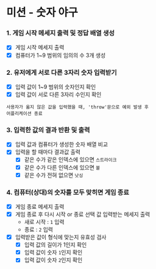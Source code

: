 # 미션 - 숫자 야구

### 1. 게임 시작 메세지 출력 및 정답 배열 생성

- [x] 게임 시작 메세지 출력
- [x] 컴퓨터가 1~9 범위의 임의의 수 3개 생성

### 2. 유저에게 서로 다른 3자리 숫자 입력받기

- [x] 입력 값이 1~9 범위의 숫자인지 확인
- [x] 입력 값이 서로 다른 3자리 수인지 확인

```
사용자가 옳지 않은 값을 입력했을 때, 'throw'문으로 예외 발생 후
어플리케이션 종료
```

### 3. 입력한 값의 결과 반환 및 출력

- [x] 입력 값과 컴퓨터가 생성한 숫자 배열 비교
- [x] 입력을 할 때마다 결과값 출력
  - [x] 같은 수가 같은 인덱스에 있으면 `스트라이크`
  - [x] 같은 수가 다른 인덱스에 있으면 `볼`
  - [x] 같은 수가 전혀 없으면 `낫싱`

### 4. 컴퓨터(상대)의 숫자를 모두 맞히면 게임 종료

- [x] 게임 종료 메세지 출력
- [x] 게임 종료 후 다시 시작 or 종료 선택 값 입력받는 메세지 출력
  - 새로 시작 : `1` 입력
  - 종료 : `2` 입력
- [x] 입력받은 값이 형식에 맞는지 유효성 검사
  - [x] 입력 값의 길이가 1인지 확인
  * [x] 입력 값이 숫자 `1`인지 확인
  * [x] 입력 값이 숫자 `2`인지 확인

